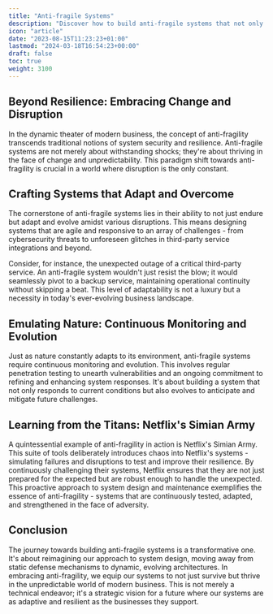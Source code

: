 ```yaml
---
title: "Anti-fragile Systems"
description: "Discover how to build anti-fragile systems that not only withstand but thrive on disruption, adapting to challenges with examples like Netflix's Simian Army"
icon: "article"
date: "2023-08-15T11:23:23+01:00"
lastmod: "2024-03-18T16:54:23+00:00"
draft: false
toc: true
weight: 3100
---
```


## Beyond Resilience: Embracing Change and Disruption

In the dynamic theater of modern business, the concept of anti-fragility transcends traditional notions of system security and resilience. Anti-fragile systems are not merely about withstanding shocks; they're about thriving in the face of change and unpredictability. This paradigm shift towards anti-fragility is crucial in a world where disruption is the only constant.

## Crafting Systems that Adapt and Overcome

The cornerstone of anti-fragile systems lies in their ability to not just endure but adapt and evolve amidst various disruptions. This means designing systems that are agile and responsive to an array of challenges - from cybersecurity threats to unforeseen glitches in third-party service integrations and beyond.

Consider, for instance, the unexpected outage of a critical third-party service. An anti-fragile system wouldn't just resist the blow; it would seamlessly pivot to a backup service, maintaining operational continuity without skipping a beat. This level of adaptability is not a luxury but a necessity in today's ever-evolving business landscape.

## Emulating Nature: Continuous Monitoring and Evolution

Just as nature constantly adapts to its environment, anti-fragile systems require continuous monitoring and evolution. This involves regular penetration testing to unearth vulnerabilities and an ongoing commitment to refining and enhancing system responses. It's about building a system that not only responds to current conditions but also evolves to anticipate and mitigate future challenges.

## Learning from the Titans: Netflix's Simian Army

A quintessential example of anti-fragility in action is Netflix's Simian Army. This suite of tools deliberately introduces chaos into Netflix's systems - simulating failures and disruptions to test and improve their resilience. By continuously challenging their systems, Netflix ensures that they are not just prepared for the expected but are robust enough to handle the unexpected. This proactive approach to system design and maintenance exemplifies the essence of anti-fragility - systems that are continuously tested, adapted, and strengthened in the face of adversity.

## Conclusion

The journey towards building anti-fragile systems is a transformative one. It's about reimagining our approach to system design, moving away from static defense mechanisms to dynamic, evolving architectures. In embracing anti-fragility, we equip our systems to not just survive but thrive in the unpredictable world of modern business. This is not merely a technical endeavor; it's a strategic vision for a future where our systems are as adaptive and resilient as the businesses they support.

